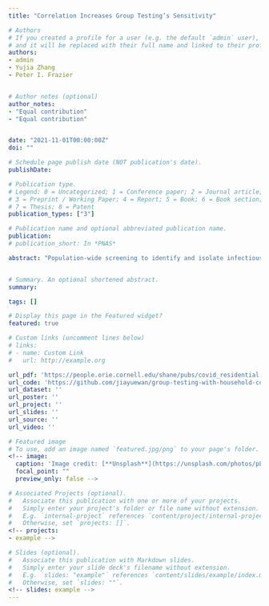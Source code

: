 ```yaml
---
title: "Correlation Increases Group Testing’s Sensitivity"

# Authors
# If you created a profile for a user (e.g. the default `admin` user), write the username (folder name) here
# and it will be replaced with their full name and linked to their profile.
authors:
- admin
- Yujia Zhang
- Peter I. Frazier


# Author notes (optional)
author_notes:
- "Equal contribution"
- "Equal contribution"


date: "2021-11-01T00:00:00Z"
doi: ""

# Schedule page publish date (NOT publication's date).
publishDate:

# Publication type.
# Legend: 0 = Uncategorized; 1 = Conference paper; 2 = Journal article;
# 3 = Preprint / Working Paper; 4 = Report; 5 = Book; 6 = Book section;
# 7 = Thesis; 8 = Patent
publication_types: ["3"]

# Publication name and optional abbreviated publication name.
publication:
# publication_short: In *PNAS*

abstract: "Population-wide screening to identify and isolate infectious individuals is a powerful tool for controlling COVID-19 and other infectious diseases. Testing an entire population, however, requires significant resources. Group testing can enable large-scale screening by testing more people with fewer resources, but dilution degrades its sensitivity, reducing its effectiveness as an infection control measure. Analysis of this tradeoff typically assumes that pooled samples are independent. Building on recent empirical results in the literature, we argue that this assumption significantly underestimates the true benefits of group testing. Indeed, placing samples from a social group or household into the same pool correlates a pool's samples. As a result, a positive pool likely contains multiple positive samples, increasing a pooled test's sensitivity and also tending to reduce the number of pools that require follow-up tests. We prove that under a general correlation structure, pooling correlated samples together (called _correlated pooling_) achieves higher sensitivity and requires fewer tests per positive identified compared to independently pooling the samples (called _naive pooling_) using the same pool size within the two-stage Dorfman procedure, the most widely-used group testing method. To the best of our knowledge, our work is the first to theoretically characterize correlation's effect on sensitivity, and the first to study its effect on test usage under a realistic test error model. Under a representative starting prevalence of 1%, simulation results estimate that correlated pooling requires 12.9% fewer tests than naive pooling to control an epidemic. Thus, we argue that correlation is an important consideration for policy-makers designing infection control interventions: it makes screening more attractive for infection control and it suggests that sample collection should maximize correlation."


# Summary. An optional shortened abstract.
summary:

tags: []

# Display this page in the Featured widget?
featured: true

# Custom links (uncomment lines below)
# links:
# - name: Custom Link
#   url: http://example.org

url_pdf: 'https://people.orie.cornell.edu/shane/pubs/covid_residential.pdf'
url_code: 'https://github.com/jiayuewan/group-testing-with-household-correlation'
url_dataset: ''
url_poster: ''
url_project: ''
url_slides: ''
url_source: ''
url_video: ''

# Featured image
# To use, add an image named `featured.jpg/png` to your page's folder.
<!-- image:
  caption: 'Image credit: [**Unsplash**](https://unsplash.com/photos/pLCdAaMFLTE)'
  focal_point: ""
  preview_only: false -->

# Associated Projects (optional).
#   Associate this publication with one or more of your projects.
#   Simply enter your project's folder or file name without extension.
#   E.g. `internal-project` references `content/project/internal-project/index.md`.
#   Otherwise, set `projects: []`.
<!-- projects:
- example -->

# Slides (optional).
#   Associate this publication with Markdown slides.
#   Simply enter your slide deck's filename without extension.
#   E.g. `slides: "example"` references `content/slides/example/index.md`.
#   Otherwise, set `slides: ""`.
<!-- slides: example -->
---
```


<!-- {{% callout note %}}
Click the *Cite* button above to demo the feature to enable visitors to import publication metadata into their reference management software.
{{% /callout %}} -->

<!-- {{% callout note %}}
Create your slides in Markdown - click the *Slides* button to check out the example.
{{% /callout %}} -->

<!-- Supplementary notes can be added here, including [code, math, and images](https://wowchemy.com/docs/writing-markdown-latex/). -->
